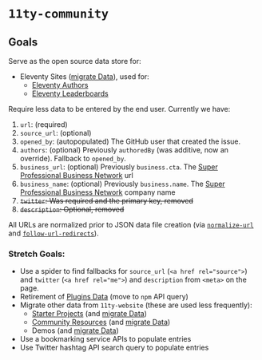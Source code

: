 # `11ty-community`

## Goals

Serve as the open source data store for:

* Eleventy Sites ([migrate Data](https://github.com/11ty/11ty-website/tree/master/src/_data/sites)), used for:
  * [Eleventy Authors](https://www.11ty.dev/authors/) 
  * [Eleventy Leaderboards](https://www.11ty.dev/speedlify/)

Require less data to be entered by the end user. Currently we have:

1. `url`: (required)
1. `source_url`: (optional)
1. `opened_by`: (autopopulated) The GitHub user that created the issue.
1. `authors`: (optional) Previously `authoredBy` (was additive, now an override). Fallback to `opened_by`.
1. `business_url`: (optional) Previously `business.cta`. The [Super Professional Business Network](https://www.11ty.dev/blog/espbn/) url
1. `business_name`: (optional) Previously `business.name`. The [Super Professional Business Network](https://www.11ty.dev/blog/espbn/) company name
1. ~~`twitter`: Was required and the primary key, removed~~
1. ~~`description`: Optional, removed~~

All URLs are normalized prior to JSON data file creation (via [`normalize-url`](https://www.npmjs.com/package/normalize-url) and [`follow-url-redirects`](https://www.npmjs.com/package/follow-url-redirects)).

### Stretch Goals:

* Use a spider to find fallbacks for `source_url` (`<a href rel="source">`) and `twitter` (`<a href rel="me">`) and `description` from `<meta>` on the page.
* Retirement of [Plugins Data](https://github.com/11ty/11ty-website/tree/master/src/_data/plugins) (move to `npm` API query)
* Migrate other data from `11ty-website` (these are used less frequently):
  * [Starter Projects](https://www.11ty.dev/docs/starter/) (and [migrate Data](https://github.com/11ty/11ty-website/tree/master/src/_data/starters))
  * [Community Resources](https://www.11ty.dev/docs/getting-started/#continue-learning) (and [migrate Data](https://github.com/11ty/11ty-website/tree/master/src/_data/community))
  * Demos (and [migrate Data](https://github.com/11ty/11ty-website/tree/master/src/_data/demos))
* Use a bookmarking service APIs to populate entries
* Use Twitter hashtag API search query to populate entries